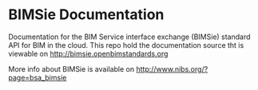 BIMSie Documentation
======

Documentation for the BIM Service interface exchange (BIMSie) standard API for BIM in the cloud.
This repo hold the documentation source tht is viewable on http://bimsie.openbimstandards.org

More info about BIMSie is available on http://www.nibs.org/?page=bsa_bimsie
